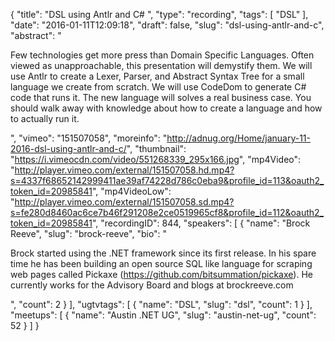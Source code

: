 {
  "title": "DSL using Antlr and C# ",
  "type": "recording",
  "tags": [
    "DSL"
  ],
  "date": "2016-01-11T12:09:18",
  "draft": false,
  "slug": "dsl-using-antlr-and-c",
  "abstract": "<p>Few technologies get more press than Domain Specific Languages. Often viewed as unapproachable, this presentation will demystify them. We will use Antlr to create a Lexer, Parser, and Abstract Syntax Tree for a small language we create from scratch. We will use CodeDom to generate C# code that runs it. The new language will solves a real business case. You should walk away with knowledge about how to create a language and how to actually run it.</p>",
  "vimeo": "151507058",
  "moreinfo": "http://adnug.org/Home/january-11-2016-dsl-using-antlr-and-c/",
  "thumbnail": "https://i.vimeocdn.com/video/551268339_295x166.jpg",
  "mp4Video": "http://player.vimeo.com/external/151507058.hd.mp4?s=4337f68652142999411ae39af74228d786c0eba9&profile_id=113&oauth2_token_id=20985841",
  "mp4VideoLow": "http://player.vimeo.com/external/151507058.sd.mp4?s=fe280d8460ac6ce7b46f291208e2ce0519965cf8&profile_id=112&oauth2_token_id=20985841",
  "recordingID": 844,
  "speakers": [
    {
      "name": "Brock Reeve",
      "slug": "brock-reeve",
      "bio": "<p>Brock started using the .NET framework since its first release. In his spare time he has been building an open source SQL like language for scraping web pages called Pickaxe (https://github.com/bitsummation/pickaxe). He currently works for the Advisory Board and blogs at brockreeve.com</p>",
      "count": 2
    }
  ],
  "ugtvtags": [
    {
      "name": "DSL",
      "slug": "dsl",
      "count": 1
    }
  ],
  "meetups": [
    {
      "name": "Austin .NET UG",
      "slug": "austin-net-ug",
      "count": 52
    }
  ]
}